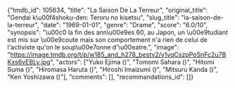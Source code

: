 {"tmdb_id": 105634, "title": "La Saison De La Terreur", "original_title": "Gendai k\u00f4shoku-den: Teroru no kisetsu", "slug_title": "la-saison-de-la-terreur", "date": "1969-01-01", "genre": "Drame", "score": "6.0/10", "synopsis": "\u00c0 la fin des ann\u00e9es 60, au Japon, un \u00e9tudiant est mis sur \u00e9coute mais son comportement n'a rien de celui de l'activiste qu'on le soup\u00e7onne d'\u00eatre.", "image": "https://image.tmdb.org/t/p/w185_and_h278_bestv2/v1vqCszpPoSnFc2u7BKxs6vEBLy.jpg", "actors": ["Yuko Ejima ()", "Tomomi Sahara ()", "Hitomi Suma ()", "Hiromasa Haruta ()", "Hiroshi Imaizumi ()", "Mitsuru Kanda ()", "Ken Yoshizawa ()"], "comments": [], "recommandations_id": []}